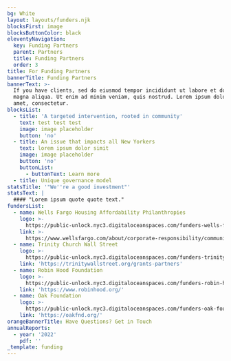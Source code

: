 ```yaml
---
bg: White
layout: layouts/funders.njk
blocksFirst: image
blocksButtonColor: black
eleventyNavigation:
  key: Funding Partners
  parent: Partners
  title: Funding Partners
  order: 3
title: For Funding Partners
bannerTitle: Funding Partners
bannerText: >-
  If you have clients, sed do eiusmod tempor incididunt ut labore et dolore
  magna aliqua. Ut enim ad minim veniam, quis nostrud. Lorem ipsum dolor sit
  amet, consectetur.
blocksList:
  - title: 'A targeted intervention, rooted in community'
    text: test test test
    image: image placeholder
    button: 'no'
  - title: An issue that impacts all New Yorkers
    text: lorem ipsum dolor simit
    image: image placeholder
    button: 'no'
    buttonList:
      - buttonText: Learn more
  - title: Unique governance model
statsTitle: '"We''re a good investment"'
statsText: |
  #### "Lorem ipsum quote quote text."
fundersList:
  - name: Wells Fargo Housing Affordability Philanthropies
    logo: >-
      https://public-unlock.nyc3.digitaloceanspaces.com/funders-wells-fargo-foundation-logo.png
    link: >-
      https://www.wellsfargo.com/about/corporate-responsibility/community-giving/
  - name: Trinity Church Wall Street
    logo: >-
      https://public-unlock.nyc3.digitaloceanspaces.com/funders-trinity-church-wall-street-philanthropies.png
    link: 'https://trinitywallstreet.org/grants-partners'
  - name: Robin Hood Foundation
    logo: >-
      https://public-unlock.nyc3.digitaloceanspaces.com/funders-robin-hood-foundation-logo.png
    link: 'https://www.robinhood.org/'
  - name: Oak Foundation
    logo: >-
      https://public-unlock.nyc3.digitaloceanspaces.com/funders-oak-foundation-logo.png
    link: 'https://oakfnd.org/'
orangeBannerTitle: Have Questions? Get in Touch
annualReports:
  - year: '2022'
    pdf: ''
_template: funding
---
```


